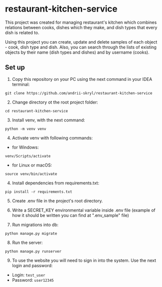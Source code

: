 # restaurant-kitchen-service

This project was created for managing restaurant's kitchen which combines relations between cooks, dishes which they make, and dish types that every dish is related to.

Using this project you can create, update and delete samples of each object - cook, dish type and dish.
Also, you can search through the lists of existing objects by their name (dish types and dishes) and by username (cooks).

## Set up

1. Copy this repository on your PC using the next command in your IDEA terminal:

```
git clone https://github.com/andrii-skryl/restaurant-kitchen-service
```

2. Change directory ot the root project folder:

```
cd restaurant-kitchen-service
```

3. Install venv, with the next command:

```
python -m venv venv
```

4. Activate venv with following commands:

- for Windows:

```
venv/Scripts/activate
```

- for Linux or macOS:

```
source venv/bin/activate
```
4. Install dependencies from requirements.txt:

```
pip install -r requirements.txt
```

5. Create .env file in the project's root directory.
6. Write a SECRET_KEY environmental variable inside .env file (example of how it should be written you can find at ".env_sample" file) 

7. Run migrations into db:

```
python manage.py migrate
```

8. Run the server:

```
python manage.py runserver
```
9. To use the website you will need to sign in into the system. Use the next login and password:
  - Login: `test_user`
  - Password: `user12345`
